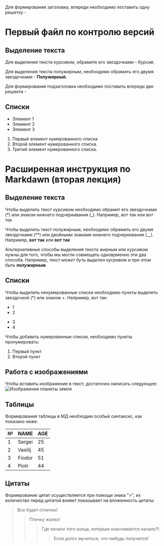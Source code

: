 Для формирования заголовка, впереди необходимо поставить одну решетку - 
# Первый файл по контролю версий

## Выделение текста

Для выделения текста курсивом, обрамите его звездочками - *Курсив.*

Для выделения текста полужирным, необходимо обрамить его двумя звездочками - **Полужирный.**

Для формирования подзаголовка необходимо поставить впереди две решекти - 
## Списки

* Элемент 1
* Элемент 2
* Элемент 3

1. Первый элемент нумерованного списка
2. Второй элемент нумерованного списка.
3. Третий элемент нумерованного списка.

# Расширенная инструкция по Markdawn (вторая лекция)

## Выделение текста

Чтобы выделить текст курсивом необходимо обрамит его звездочками (*) или знаком нижнего подчеркивания (_). Например, *вот так* или _вот так_

Чтобы выделить текст полужирным, необходимо обрамить его двумя звездочками (**) или двойными знаками нижнего подчеркивания (__). Например, **вот так** или  __вот так__

Альтернативные способы выделения текста жирным или курсивом нужны для того, чтобы мы могли совмещать одноврменно эти два способа. Например,
_текст может буть выделен кусривом и при этом быть **полужирным**_.

## Списки
Чтобы выделить ненумерованные списки необходимо пункты выделить звездочкой (*) или знаком +. Например, вот так:
* 1
* 2
+ 3
+ 4

Чтобы добавить нумерованные списки, необходимо пункты пронумеровать:
1. Первый  пункт
2. Второй пункт



## Работа с изображениями

Чтобы вставить изображение в текст, достаточно написать следующее:
![Изображение планеты земля](zemlia.jpg)


## Таблицы

Формирования таблицы в МД необходим особый синтаксис, как показано ниже:

|№|NAME|AGE|
-|-----|---|
1|Sergei|25
2|Vasilij|45
3|Fiodor|51
4|Piotr|44


## Цитаты

Формирование цитат осуществляется при помощи знака ">", их количество перед цитатой влияет показывает на вложенность цитаты:

> Все будет отлично!
>> Птичку жалко!
>>> Где начало того конца, которым оканчивается начало?!
>>>> Если долго мучиться, что-нибудь получится!


